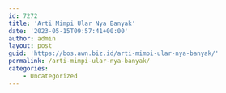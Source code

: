 ```yaml
---
id: 7272
title: 'Arti Mimpi Ular Nya Banyak'
date: '2023-05-15T09:57:41+00:00'
author: admin
layout: post
guid: 'https://bos.awn.biz.id/arti-mimpi-ular-nya-banyak/'
permalink: /arti-mimpi-ular-nya-banyak/
categories:
    - Uncategorized
---
```


